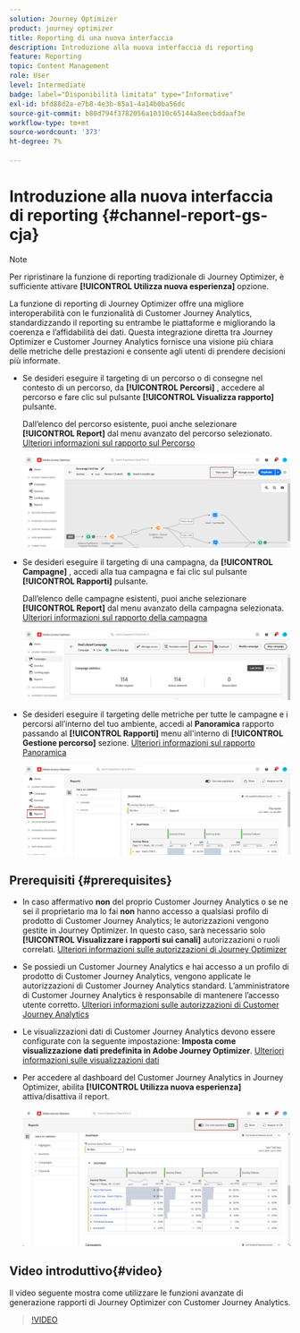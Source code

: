 ```yaml
---
solution: Journey Optimizer
product: journey optimizer
title: Reporting di una nuova interfaccia
description: Introduzione alla nuova interfaccia di reporting
feature: Reporting
topic: Content Management
role: User
level: Intermediate
badge: label="Disponibilità limitata" type="Informative"
exl-id: bfd88d2a-e7b8-4e3b-85a1-4a14b0ba56dc
source-git-commit: b80d794f3782056a10310c65144a8eecbddaaf3e
workflow-type: tm+mt
source-wordcount: '373'
ht-degree: 7%

---
```


# Introduzione alla nuova interfaccia di reporting {#channel-report-gs-cja}

>[!NOTE]
>
> Per ripristinare la funzione di reporting tradizionale di Journey Optimizer, è sufficiente attivare **[!UICONTROL Utilizza nuova esperienza]** opzione.

La funzione di reporting di Journey Optimizer offre una migliore interoperabilità con le funzionalità di Customer Journey Analytics, standardizzando il reporting su entrambe le piattaforme e migliorando la coerenza e l’affidabilità dei dati. Questa integrazione diretta tra Journey Optimizer e Customer Journey Analytics fornisce una visione più chiara delle metriche delle prestazioni e consente agli utenti di prendere decisioni più informate.

* Se desideri eseguire il targeting di un percorso o di consegne nel contesto di un percorso, da **[!UICONTROL Percorsi]** , accedere al percorso e fare clic sul pulsante **[!UICONTROL Visualizza rapporto]** pulsante.

  Dall’elenco del percorso esistente, puoi anche selezionare **[!UICONTROL Report]** dal menu avanzato del percorso selezionato. [Ulteriori informazioni sul rapporto sul Percorso](journey-global-report-cja.md)

  ![](assets/gs-cja-report-3.png)

* Se desideri eseguire il targeting di una campagna, da **[!UICONTROL Campagne]** , accedi alla tua campagna e fai clic sul pulsante **[!UICONTROL Rapporti]** pulsante.

  Dall’elenco delle campagne esistenti, puoi anche selezionare **[!UICONTROL Report]** dal menu avanzato della campagna selezionata. [Ulteriori informazioni sul rapporto della campagna](campaign-global-report-cja.md)

  ![](assets/gs-cja-report-2.png)

* Se desideri eseguire il targeting delle metriche per tutte le campagne e i percorsi all’interno del tuo ambiente, accedi al **Panoramica** rapporto passando al **[!UICONTROL Rapporti]** menu all&#39;interno di **[!UICONTROL Gestione percorso]** sezione. [Ulteriori informazioni sul rapporto Panoramica](channel-report-cja.md)

  ![](assets/gs-cja-report-1.png)

## Prerequisiti {#prerequisites}

* In caso affermativo **non** del proprio Customer Journey Analytics o se ne sei il proprietario ma lo fai **non** hanno accesso a qualsiasi profilo di prodotto di Customer Journey Analytics; le autorizzazioni vengono gestite in Journey Optimizer. In questo caso, sarà necessario solo **[!UICONTROL Visualizzare i rapporti sui canali]** autorizzazioni o ruoli correlati. [Ulteriori informazioni sulle autorizzazioni di Journey Optimizer](../administration/permissions.md)
* Se possiedi un Customer Journey Analytics e hai accesso a un profilo di prodotto di Customer Journey Analytics, vengono applicate le autorizzazioni di Customer Journey Analytics standard. L’amministratore di Customer Journey Analytics è responsabile di mantenere l’accesso utente corretto. [Ulteriori informazioni sulle autorizzazioni di Customer Journey Analytics](https://experienceleague.adobe.com/en/docs/analytics-platform/using/technotes/access-control)
* Le visualizzazioni dati di Customer Journey Analytics devono essere configurate con la seguente impostazione: **Imposta come visualizzazione dati predefinita in Adobe Journey Optimizer**. [Ulteriori informazioni sulle visualizzazioni dati](https://experienceleague.adobe.com/en/docs/analytics-platform/using/cja-dataviews/create-dataview)
* Per accedere al dashboard del Customer Journey Analytics in Journey Optimizer, abilita **[!UICONTROL Utilizza nuova esperienza]** attiva/disattiva il report.

  ![](assets/cja-option.png)

## Video introduttivo{#video}

Il video seguente mostra come utilizzare le funzioni avanzate di generazione rapporti di Journey Optimizer con Customer Journey Analytics.

>[!VIDEO](https://video.tv.adobe.com/v/3430413)
